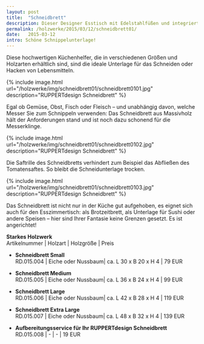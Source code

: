 ```yaml
---
layout: post
title:  "Schneidbrett"
description: Dieser Designer Esstisch mit Edelstahlfüßen und integriertem Bieröffner wirkt wie ein Leichtgewicht, ist aber äußerst stabil und hochwertig. 
permalink: /holzwerke/2015/03/12/schneidbrett01/
date:   2015-03-12
intro: Schöne Schnippelunterlage!
---
```

 
Diese hochwertigen Küchenhelfer, die in verschiedenen Größen und Holzarten erhältlich sind, 
sind die ideale Unterlage für das Schneiden oder Hacken von Lebensmitteln.

{% include image.html url="/holzwerke/img/schneidbrett01/schneidbrett0101.jpg" description="RUPPERTdesign Schneidbrett" %}

Egal ob Gemüse, Obst, Fisch oder Fleisch – und unabhängig davon, 
welche Messer Sie zum Schnippeln verwenden: 
Das Schneidbrett aus Massivholz hält der Anforderungen stand und ist noch dazu schonend für die Messerklinge.

{% include image.html url="/holzwerke/img/schneidbrett01/schneidbrett0102.jpg" description="RUPPERTdesign Schneidbrett" %}

Die Saftrille des Schneidbretts verhindert zum Beispiel das Abfließen des Tomatensaftes. 
So bleibt die Schneidunterlage trocken.

{% include image.html url="/holzwerke/img/schneidbrett01/schneidbrett0103.jpg" description="RUPPERTdesign Schneidbrett" %}

Das Schneidbrett ist nicht nur in der Küche gut aufgehoben, 
es eignet sich auch für den Esszimmertisch: als Brotzeitbrett, 
als Unterlage für Sushi oder andere Speisen – hier sind Ihrer Fantasie keine Grenzen gesetzt. 
Es ist angerichtet! 


**Starkes Holzwerk**   
Artikelnummer \| Holzart \| Holzgröße \| Preis

* **Schneidbrett Small**   
	RD.015.004  \| 	Eiche oder Nussbaum\| ca. L 30 x B 20 x H  4 \| 79 EUR

* **Schneidbrett Medium**   
	RD.015.005  \| 	Eiche oder Nussbaum\| ca. L 36 x B 24 x H  4 \| 99 EUR

* **Schneidbrett Large**   
	RD.015.006  \| 	Eiche oder Nussbaum\| ca. L 42 x B 28 x H  4 \| 119 EUR

* **Schneidbrett Extra Large**   
	RD.015.007  \| 	Eiche oder Nussbaum\| ca. L 48 x B 32 x H  4 \| 139 EUR

* **Aufbereitungsservice für Ihr RUPPERTdesign Schneidbrett**   
	RD.015.008  \| 	- \| - \| 19 EUR